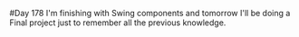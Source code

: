 #Day 178
I'm finishing with Swing components and tomorrow I'll be doing a Final project just to remember  all the previous knowledge.